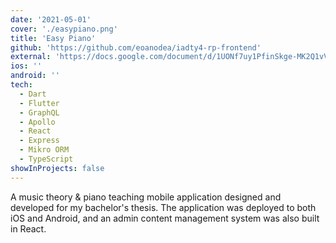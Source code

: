 ```yaml
---
date: '2021-05-01'
cover: './easypiano.png'
title: 'Easy Piano'
github: 'https://github.com/eoanodea/iadty4-rp-frontend'
external: 'https://docs.google.com/document/d/1UONf7uy1PfinSkge-MK2Q1vVQcTOwZ97cBHm79HE-vQ/edit?usp=sharing'
ios: ''
android: ''
tech:
  - Dart
  - Flutter
  - GraphQL
  - Apollo
  - React
  - Express
  - Mikro ORM
  - TypeScript
showInProjects: false
---
```


A music theory & piano teaching mobile application designed and developed for my bachelor's thesis. The application was deployed to both iOS and Android, and an admin content management system was also built in React.
